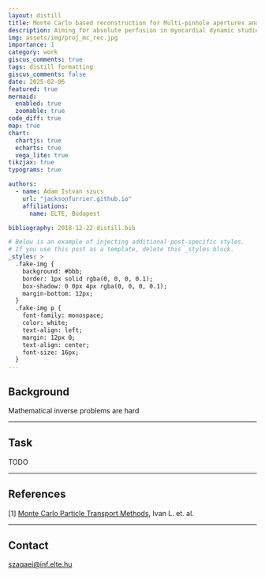 ```yaml
---
layout: distill
title: Monte Carlo based reconstruction for Multi-pinhole apertures and dynamic acquisitions
description: Aiming for absolute perfusion in myocardial dynamic studies with 3-headed MPH cameras
img: assets/img/proj_mc_rec.jpg
importance: 1
category: work
giscus_comments: true
tags: distill formatting
giscus_comments: false
date: 2025-02-06
featured: true
mermaid:
  enabled: true
  zoomable: true
code_diff: true
map: true
chart:
  chartjs: true
  echarts: true
  vega_lite: true
tikzjax: true
typograms: true

authors:
  - name: Adam Istvan szucs
    url: "jacksonfurrier.github.io"
    affiliations:
      name: ELTE, Budapest

bibliography: 2018-12-22-distill.bib

# Below is an example of injecting additional post-specific styles.
# If you use this post as a template, delete this _styles block.
_styles: >
  .fake-img {
    background: #bbb;
    border: 1px solid rgba(0, 0, 0, 0.1);
    box-shadow: 0 0px 4px rgba(0, 0, 0, 0.1);
    margin-bottom: 12px;
  }
  .fake-img p {
    font-family: monospace;
    color: white;
    text-align: left;
    margin: 12px 0;
    text-align: center;
    font-size: 16px;
  }
---
```


## Background

Mathematical inverse problems are hard

---

## Task

TODO

---

## References

[1] [Monte Carlo Particle Transport Methods](https://www.taylorfrancis.com/books/mono/10.1201/9781351074834/monte-carlo-particle-transport-methods-lux), Ivan L. et. al.


---

## Contact

szaqaei@inf.elte.hu

